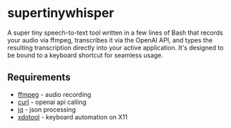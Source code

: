 # supertinywhisper

A super tiny speech-to-text tool written in a few lines of Bash that records your audio via ffmpeg, transcribes it via the OpenAI API, and types the resulting transcription directly into your active application. It's designed to be bound to a keyboard shortcut for seamless usage.

## Requirements

- [ffmpeg](https://ffmpeg.org) - audio recording
- [curl](https://curl.se) - openai api calling
- [jq](https://jqlang.github.io/jq) - json processing
- [xdotool](https://github.com/jordansissel/xdotool) - keyboard automation on X11
